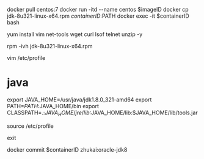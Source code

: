 docker pull centos:7
docker run -itd --name centos $imageID
docker cp jdk-8u321-linux-x64.rpm $containerID:$PATH
docker exec -it $containerID bash

yum install vim net-tools wget curl lsof telnet unzip -y





rpm -ivh jdk-8u321-linux-x64.rpm


vim /etc/profile
# java
export JAVA_HOME=/usr/java/jdk1.8.0_321-amd64
export PATH=$PATH:$JAVA_HOME/bin
export CLASSPATH=.:$JAVA_HOME/jre/lib:$JAVA_HOME/lib:$JAVA_HOME/lib/tools.jar

source /etc/profile


exit

docker commit $containerID zhukai:oracle-jdk8
